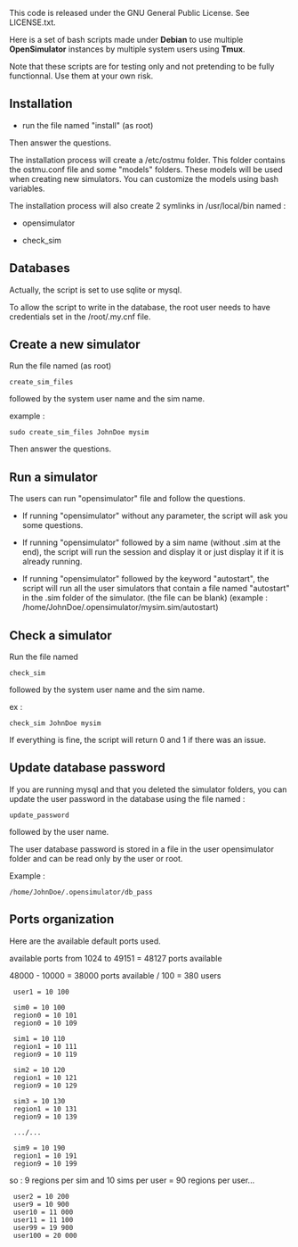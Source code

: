 This code is released under the GNU General Public License. See LICENSE.txt.

Here is a set of bash scripts made under **Debian** to use multiple **OpenSimulator** instances by multiple system users using **Tmux**.

Note that these scripts are for testing only and not pretending to be fully functionnal.
Use them at your own risk.

Installation
------------

  - run the file named "install" (as root)

Then answer the questions.

The installation process will create a /etc/ostmu folder. This folder contains the ostmu.conf file and some "models" folders. These models will be used when creating new simulators. You can customize the models using bash variables.

The installation process will also create 2 symlinks in /usr/local/bin named :

  - opensimulator

  - check_sim

Databases
---------

Actually, the script is set to use sqlite or mysql.

To allow the script to write in the database, the root user needs to have credentials set in the /root/.my.cnf file.

Create a new simulator
----------------------

Run the file named (as root)

    create_sim_files

followed by the system user name and the sim name.

example :

    sudo create_sim_files JohnDoe mysim

Then answer the questions.

Run a simulator
---------------

The users can run "opensimulator" file and follow the questions.

  - If running "opensimulator" without any parameter, the script will ask you some questions.

  - If running "opensimulator" followed by a sim name (without .sim at the end), the script will run the session and display it or just display it if it is already running.

  - If running "opensimulator" followed by the keyword "autostart", the script will run all the user simulators that contain a file named "autostart" in the .sim folder of the simulator. (the file can be blank) (example : /home/JohnDoe/.opensimulator/mysim.sim/autostart)

Check a simulator
-----------------

Run the file named

    check_sim

followed by the system user name and the sim name.

ex :

    check_sim JohnDoe mysim

If everything is fine, the script will return 0 and 1 if there was an issue.

Update database password
------------------------

If you are running mysql and that you deleted the simulator folders, you can update the user password in the database using the file named :

    update_password

followed by the user name.

The user database password is stored in a file in the user opensimulator folder and can be read only by the user or root.

Example :

    /home/JohnDoe/.opensimulator/db_pass


Ports organization
------------------

Here are the available default ports used.

 available ports from 1024 to 49151 = 48127 ports available

 48000 - 10000 = 38000 ports available / 100 = 380 users
 

     user1 = 10 100
     
     sim0 = 10 100
     region0 = 10 101
     region0 = 10 109
     
     sim1 = 10 110
     region1 = 10 111
     region9 = 10 119
     
     sim2 = 10 120
     region1 = 10 121
     region9 = 10 129
     
     sim3 = 10 130
     region1 = 10 131
     region9 = 10 139
     
     .../...
     
     sim9 = 10 190
     region1 = 10 191
     region9 = 10 199
so : 9 regions per sim and 10 sims per user = 90 regions per user...
     
     user2 = 10 200
     user9 = 10 900
     user10 = 11 000
     user11 = 11 100
     user99 = 19 900
     user100 = 20 000

